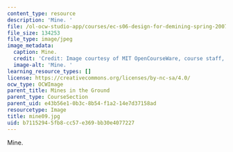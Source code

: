 ```yaml
---
content_type: resource
description: 'Mine. '
file: /ol-ocw-studio-app/courses/ec-s06-design-for-demining-spring-2007/b71152945fb8cc57e369bb30e4077227_mine09.jpg
file_size: 134253
file_type: image/jpeg
image_metadata:
  caption: Mine.
  credit: 'Credit: Image courtesy of MIT OpenCourseWare, course staff, and students.'
  image-alt: 'Mine. '
learning_resource_types: []
license: https://creativecommons.org/licenses/by-nc-sa/4.0/
ocw_type: OCWImage
parent_title: Mines in the Ground
parent_type: CourseSection
parent_uid: e43b56e1-0b3c-8b54-f1a2-14e7d37158ad
resourcetype: Image
title: mine09.jpg
uid: b7115294-5fb8-cc57-e369-bb30e4077227
---
```

Mine. 